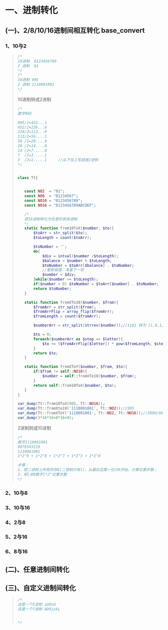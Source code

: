 # 一、进制转化

## (一)、2/8/10/16进制间相互转化 base_convert

### 1、10与2

>```php
>/*
>10进制  0123456789
>2 进制  01
>*/
>/*
>10进制 905
>2 进制 1110001001
>*/
>```
>
>10进制转成2进制
>
>```php
>/*
>数字905
>
>905/2=452...1
>452/2=226...0
>226/2=113...0
>113/2=56....1
>56 /2=28....0
>28 /2=14....0
>14 /2=7.....0
>7  /2=3.....1
>3  /2=1.....1     //从下往上写就是2进制 
>*/
>
>
>class Tt{
>
>
>    const NO2  = "01";
>    const NO8  = "01234567";
>    const NO10 = "0123456789";
>    const NO16 = "0123456789ABCDEF";
>
>    /*
>    把10进制转化为任意的其他进制
>    */
>    static function from10ToX($number, $to){
>        $toArr = str_split($to);
>        $toLength = count($toArr);
>
>        $toNumber = '';
>        do{
>            $div = intval($number /$toLength);
>            $balance = $number % $toLength;
>            $toNumber = $toArr[$balance] . $toNumber;
>            //重新赋值，准备下一轮
>            $number = $div;
>        }while($number >= $toLength);
>        if($number > 0) $toNumber = $toArr[$number] . $toNumber;
>        return $toNumber;
>    }
>
>    static function fromXTo10($number, $from){
>        $fromArr = str_split($from);
>        $fromArrFlip = array_flip($fromArr);
>        $fromLength = count($fromArr);
>
>        $numberArr = str_split(strrev($number));//1101 转为 [1,0,1,1]
>
>        $to = 0;
>        foreach($numberArr as $step => $letter){
>            $to += ($fromArrFlip[$letter]) * pow($fromLength, $step);
>        }
>        return $to;
>    }
>
>    static function fromXToY($number, $from, $to){
>        if($from != self::NO10){
>            $number = self::fromXTo10($number, $from);
>        }
>        return self::from10ToX($number, $to);
>    }
>}
>
>var_dump(Tt::from10ToX(905, Tt::NO16));
>var_dump(Tt::fromXto10('1110001001', Tt::NO2));//905
>var_dump(Tt::fromXToY('1110001001', Tt::NO2, Tt::NO16));//389H/OX389
>var_dump(3*16*16+8*16+9);
>
>
>```
>
>2进制转成10进制
>
>```php
>/*
>数字1110001001
>9876543210
>1110001001
>1*2^9 + 1*2^8 + 1*2^7 + 1*2^3 + 1*2^0
>
>步骤：
>1、把二进制上所有的非0(二进制只有1)，从最右边第一位计0开始，计算位置步数；
>2、把[非0数字]*2^位置步数
>*/
>```
>
>

### 2、10与8

### 3、10与16

### 4、2与8

### 5、2与16

### 6、8与16

## (二)、任意进制间转化

## (三)、自定义进制间转化

> ```php
> /*
> 这是一个5进制 aU8od
> 这是一个7进制 AD9jukL
> 
> 
> */
> ```
>
> 

